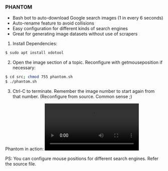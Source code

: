 ### PHANTOM

- Bash bot to auto-download Google search images (1 in every 6 seconds)
- Auto-rename feature to avoid collisions
- Easy configuration for different kinds of search engines
- Great for generating image datasets without use of scrapers

1. Install Dependencies:
```bash
$ sudo apt install xdotool
```

2. Open the image section of a topic. Reconfigure with getmouseposition if necessary:
```bash
$ cd src; chmod 755 phantom.sh
$ ./phantom.sh
```

3. Ctrl-C to terminate. Remember the image number to start again from that number. (Reconfigure from source. Common sense ;)

Phantom in action:
![Phantom](./demo.mp4)

PS: You can configure mouse positions for different search engines. Refer the source file.
